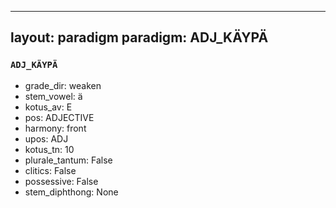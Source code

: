 
---
layout: paradigm
paradigm: ADJ_KÄYPÄ
---
### ` ADJ_KÄYPÄ `


* grade_dir: weaken
* stem_vowel: ä
* kotus_av: E
* pos: ADJECTIVE
* harmony: front
* upos: ADJ
* kotus_tn: 10
* plurale_tantum: False
* clitics: False
* possessive: False
* stem_diphthong: None
